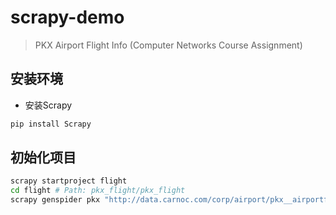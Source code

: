 # scrapy-demo

> PKX Airport Flight Info (Computer Networks Course Assignment)

## 安装环境

- 安装Scrapy

```bash
pip install Scrapy
```

## 初始化项目

```bash
scrapy startproject flight
cd flight # Path: pkx_flight/pkx_flight
scrapy genspider pkx "http://data.carnoc.com/corp/airport/pkx__airportflight.html"
```

